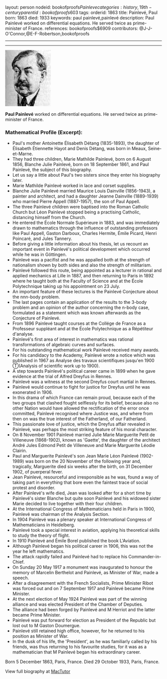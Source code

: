 layout: person
nodeid: bookofproofs$Painleve
categories: history,19th-century
parentid: bookofproofs$603
tags: 
orderid: 1863
title: Painlevé, Paul
born: 1863
died: 1933
keywords: paul painlevé,painlevé
description: Paul Painlevé worked on differential equations. He served twice as prime-minister of France.
references: bookofproofs$6909
contributors: @J-J-O'Connor,@E-F-Robertson,bookofproofs

---



---

![Painleve.jpg](https://github.com/bookofproofs/bookofproofs.github.io/blob/main/_sources/_assets/images/portraits/Painleve.jpg?raw=true)

**Paul Painlevé** worked on differential equations. He served twice as prime-minister of France.

### Mathematical Profile (Excerpt):
* Paul's mother Antoinette Élisabeth Détang (1835-1893), the daughter of Élisabeth Étiennette Hayot and Denis Détang, was born in Meaux, Seine-et-Marne.
* They had three children, Marie Mathilde Painlevé, born on 6 August 1856, Blanche Julie Painlevé, born on 18 September 1861, and Paul Painlevé, the subject of this biography.
* Let us say a little about Paul's two sisters since they enter his biography later.
* Marie Mathilde Painlevé worked in lace and corset supplies.
* Blanche Julie Painlevé married Maurice Louis Dainville (1856-1943), a painter and architect, and had a daughter Jeanne Dainville (1889-1939) who married Pierre Appell (1887-1957), the son of Paul Appell.
* The three Painlevé children were baptised into the Roman Catholic Church but Léon Painlevé stopped being a practising Catholic, distancing himself from the Church.
* He entered the École Normale Supérieure in 1883, and was immediately drawn to mathematics through the influence of outstanding professors like Paul Appell, Gaston Darboux, Charles Hermite, Émile Picard, Henri Poincaré, and Jules Tannery.
* Before giving a little information about his thesis, let us recount an important event in Painlevé's political development which occurred while he was in Göttingen.
* Painlevé was a pacifist and he was appalled both at the strength of nationalism shown by both sides and also the strength of militarism.
* Painlevé followed this route, being appointed as a lecturer in rational and applied mechanics at Lille in 1887, and then returning to Paris in 1892 where he taught both at the Faculty of Science and at the École Polytechnique taking up his appointment on 23 July.
* An important feature of these lectures is the Painlevé Conjecture about the nnn-body problem.
* The last pages contain an application of the results to the 3-body problem and an opinion of the author concerning the n-body case, formulated as a statement which was known afterwards as the Conjecture of Painlevé.
* From 1896 Painlevé taught courses at the Collége de France as a Professeur suppléant and at the École Polytechnique as a Répétiteur d'analyse.
* Painlevé's first area of interest in mathematics was rational transformations of algebraic curves and surfaces.
* For his outstanding mathematical work Painlevé received many awards.
* For his candidacy to the Academy, Painlevé wrote a notice which was published in 1967 as Analyse des travaux scientifiques jusqu'en 1900 Ⓣ(Analysis of scientific work up to 1900).
* A step towards Painlevé's political career came in 1899 when he gave evidence at the trial of Alfred Dreyfus in Rennes.
* Painlevé was a witness at the second Dreyfus court martial in Rennes.
* Painlevé would continue to fight for justice for Dreyfus until he was exonerated in 1906.
* In this drama of which France can remain proud, because each of the two groups that clashed fought selflessly for its belief, because also no other Nation would have allowed the rectification of the error once committed, Painlevé recognised where Justice was, and where from then on was the true interest of the Fatherland, of our Fatherland.
* This passionate love of justice, which the Dreyfus affair revealed in Painlevé, was perhaps the most striking feature of his moral character.
* On 8 November 1901 Painlevé married Julie Marie Marguerite Petit de Villeneuve (1868-1902), known as 'Gaette', the daughter of the architect André Jules Edmond Petit de Villeneuve and Marie Marguerite Léodie Clairin.
* Paul and Marguerite Painlevé's son Jean Marie Léon Painlevé (1902-1989) was born on the 20 November of the following year and, tragically, Marguerite died six weeks after the birth, on 31 December 1902, of puerperal fever.
* Jean Painlevé, resourceful and irresponsible as he was, found a way of taking part in everything that bore even the faintest trace of social protest and disorder.
* After Painlevé's wife died, Jean was looked after for a short time by Painlevé's sister Blanche but quite soon Painlevé and his widowed sister Marie decided to live together with their four children.
* At the International Congress of Mathematicians held in Paris in 1900, Painlevé was chairman of the Analysis Section.
* In 1904 Painlevé was a plenary speaker at International Congress of Mathematicians in Heidelberg.
* Painlevé took a special interest in aviation, applying his theoretical skills to study the theory of flight.
* In 1910 Painlevé and Émile Borel published the book L'Aviation.
* Although Painlevé began his political career in 1906, this was not the year he left mathematics.
* The attack rapidly failed and Painlevé had to replace his Commander-in-Chief.
* On Sunday 20 May 1917 a monument was inaugurated to honour the memory of Marcelin Berthelot and Painlevé, as Minister of War, made a speech.
* After a disagreement with the French Socialists, Prime Minister Ribot was forced out and on 7 September 1917 and Painlevé became Prime Minister.
* At the next election of May 1924 Painlevé was part of the winning alliance and was elected President of the Chamber of Deputies.
* The alliance had been forged by Painlevé and M Herriot and the latter became Prime Minister.
* Painlevé was put forward for election as President of the Republic but lost out to M Gaston Doumergue.
* Painlevé still retained high office, however, for he returned to his position as Minister of War.
* In the dusk of his life, the 'President', as he was familiarly called by his friends, was thus returning to his favourite studies, for it was as a mathematician that M Painlevé began his extraordinary career.

Born 5 December 1863, Paris, France. Died 29 October 1933, Paris, France.

View full biography at [MacTutor](https://mathshistory.st-andrews.ac.uk/Biographies/Painleve/)
